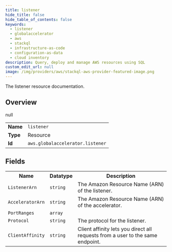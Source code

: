 ```yaml
---
title: listener
hide_title: false
hide_table_of_contents: false
keywords:
  - listener
  - globalaccelerator
  - aws
  - stackql
  - infrastructure-as-code
  - configuration-as-data
  - cloud inventory
description: Query, deploy and manage AWS resources using SQL
custom_edit_url: null
image: /img/providers/aws/stackql-aws-provider-featured-image.png
---
```

The listener resource documentation.

## Overview
<table><tbody>
<tr><td><b>Name</b></td><td><code>listener</code></td></tr>
<tr><td><b>Type</b></td><td>Resource</td></tr>
null
<tr><td><b>Id</b></td><td><code>aws.globalaccelerator.listener</code></td></tr>
</tbody></table>

## Fields
<table><tbody>
<tr><th>Name</th><th>Datatype</th><th>Description</th></tr>
<tr><td><code>ListenerArn</code></td><td><code>string</code></td><td>The Amazon Resource Name (ARN) of the listener.</td></tr><tr><td><code>AcceleratorArn</code></td><td><code>string</code></td><td>The Amazon Resource Name (ARN) of the accelerator.</td></tr><tr><td><code>PortRanges</code></td><td><code>array</code></td><td></td></tr><tr><td><code>Protocol</code></td><td><code>string</code></td><td>The protocol for the listener.</td></tr><tr><td><code>ClientAffinity</code></td><td><code>string</code></td><td>Client affinity lets you direct all requests from a user to the same endpoint.</td></tr>
</tbody></table>